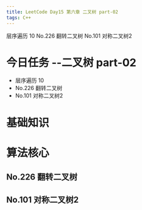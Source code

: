 ```yaml
---
title: LeetCode Day15 第六章 二叉树 part-02
tags: C++
---
```

层序遍历 10
No.226 翻转二叉树
No.101 对称二叉树2
<!--more-->

# 今日任务 --二叉树 part-02
- 层序遍历 10
- No.226 翻转二叉树
- No.101 对称二叉树2

# 基础知识
# 算法核心
## No.226 翻转二叉树

## No.101 对称二叉树2
